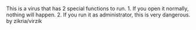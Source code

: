 This is a virus that has 2 special functions to run. 1. If you open it normally, nothing will happen. 2. If you run it as administrator, this is very dangerous.
by zikria/virzik
